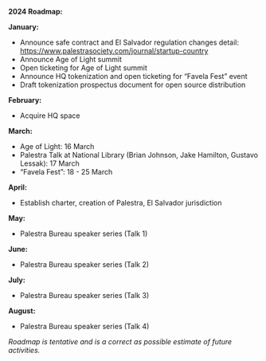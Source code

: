 **2024 Roadmap:**

**January:**
- Announce safe contract and El Salvador regulation changes detail: https://www.palestrasociety.com/journal/startup-country
- Announce Age of Light summit
- Open ticketing for Age of Light summit
- Announce HQ tokenization and open ticketing for “Favela Fest” event
- Draft tokenization prospectus document for open source distribution

**February:**
- Acquire HQ space

**March:**
- Age of Light: 16 March
- Palestra Talk at National Library (Brian Johnson, Jake Hamilton, Gustavo Lessak): 17 March 
- “Favela Fest”: 18 - 25 March

**April:**
- Establish charter, creation of Palestra, El Salvador jurisdiction

**May:**
- Palestra Bureau speaker series (Talk 1)

**June:**
- Palestra Bureau speaker series (Talk 2)

**July:**
- Palestra Bureau speaker series (Talk 3)

**August:**
- Palestra Bureau speaker series (Talk 4)


_Roadmap is tentative and is a correct as possible estimate of future activities._
